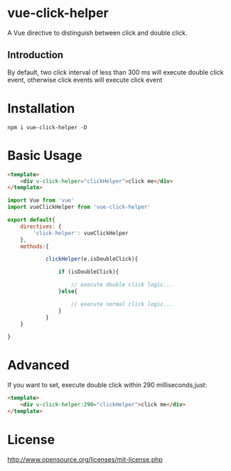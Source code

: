 # vue-click-helper

A Vue directive  to distinguish between click and double click.

## Introduction

By default, two click interval of less than 300 ms will execute double click event, otherwise click events will execute click event


# Installation
```
npm i vue-click-helper -D
```

# Basic Usage

```html
<template>
    <div v-click-helper="clickHelper">click me</div>
</template>

```

```javascript
import Vue from 'vue'
import vueClickHelper from 'vue-click-helper'

export default{
    directives: {
        'click-helper': vueClickHelper
    },
    methods:{

            clickHelper(e,isDoubleClick){

                if (isDoubleClick){

                    // execute double click logic...
                }else{

                    // execute normal click logic...
                }
            }
    }

}
```


# Advanced

If you want to set, execute double click within 290 milliseconds,just:

```html
<template>
    <div v-click-helper:290="clickHelper">click me</div>
</template>
```

# License
http://www.opensource.org/licenses/mit-license.php
